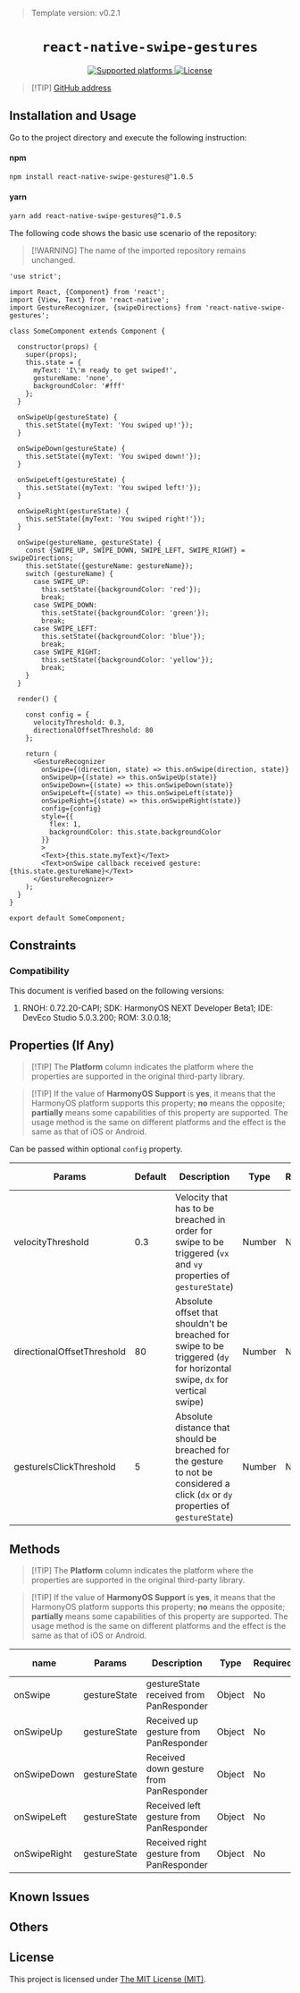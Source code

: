 > Template version: v0.2.1

<p align="center">
  <h1 align="center"> <code>react-native-swipe-gestures</code> </h1>
</p>
<p align="center">
    <a href="https://github.com/glepur/react-native-swipe-gestures">
        <img src="https://img.shields.io/badge/platforms-android%20|%20ios%20|%20harmony%20-lightgrey.svg" alt="Supported platforms" />
    </a>
    <a href="https://github.com/glepur/react-native-swipe-gestures?tab=MIT-1-ov-file">
        <img src="https://img.shields.io/badge/license-MIT-green.svg" alt="License" />
        <!-- <img src="https://img.shields.io/badge/license-Apache-blue.svg" alt="License" /> -->
    </a>
</p>




> [!TIP] [GitHub address](https://github.com/glepur/react-native-swipe-gestures)

## Installation and Usage

Go to the project directory and execute the following instruction:

<!-- tabs:start -->

####  npm

```bash
npm install react-native-swipe-gestures@^1.0.5
```

#### yarn

```bash
yarn add react-native-swipe-gestures@^1.0.5
```

<!-- tabs:end -->

The following code shows the basic use scenario of the repository:

>[!WARNING] The name of the imported repository remains unchanged.

```tsx
'use strict';

import React, {Component} from 'react';
import {View, Text} from 'react-native';
import GestureRecognizer, {swipeDirections} from 'react-native-swipe-gestures';

class SomeComponent extends Component {

  constructor(props) {
    super(props);
    this.state = {
      myText: 'I\'m ready to get swiped!',
      gestureName: 'none',
      backgroundColor: '#fff'
    };
  }

  onSwipeUp(gestureState) {
    this.setState({myText: 'You swiped up!'});
  }

  onSwipeDown(gestureState) {
    this.setState({myText: 'You swiped down!'});
  }

  onSwipeLeft(gestureState) {
    this.setState({myText: 'You swiped left!'});
  }

  onSwipeRight(gestureState) {
    this.setState({myText: 'You swiped right!'});
  }

  onSwipe(gestureName, gestureState) {
    const {SWIPE_UP, SWIPE_DOWN, SWIPE_LEFT, SWIPE_RIGHT} = swipeDirections;
    this.setState({gestureName: gestureName});
    switch (gestureName) {
      case SWIPE_UP:
        this.setState({backgroundColor: 'red'});
        break;
      case SWIPE_DOWN:
        this.setState({backgroundColor: 'green'});
        break;
      case SWIPE_LEFT:
        this.setState({backgroundColor: 'blue'});
        break;
      case SWIPE_RIGHT:
        this.setState({backgroundColor: 'yellow'});
        break;
    }
  }

  render() {

    const config = {
      velocityThreshold: 0.3,
      directionalOffsetThreshold: 80
    };

    return (
      <GestureRecognizer
        onSwipe={(direction, state) => this.onSwipe(direction, state)}
        onSwipeUp={(state) => this.onSwipeUp(state)}
        onSwipeDown={(state) => this.onSwipeDown(state)}
        onSwipeLeft={(state) => this.onSwipeLeft(state)}
        onSwipeRight={(state) => this.onSwipeRight(state)}
        config={config}
        style={{
          flex: 1,
          backgroundColor: this.state.backgroundColor
        }}
        >
        <Text>{this.state.myText}</Text>
        <Text>onSwipe callback received gesture: {this.state.gestureName}</Text>
      </GestureRecognizer>
    );
  }
}

export default SomeComponent;
```

## Constraints

### Compatibility

This document is verified based on the following versions:

1. RNOH: 0.72.20-CAPI; SDK: HarmonyOS NEXT Developer Beta1; IDE: DevEco Studio 5.0.3.200; ROM: 3.0.0.18;

## Properties (If Any)

> [!TIP] The **Platform** column indicates the platform where the properties are supported in the original third-party library.

> [!TIP] If the value of **HarmonyOS Support** is **yes**, it means that the HarmonyOS platform supports this property; **no** means the opposite; **partially** means some capabilities of this property are supported. The usage method is the same on different platforms and the effect is the same as that of iOS or Android.

Can be passed within optional `config` property.

| Params                     | Default | Description                                                  | Type   | Required | Platform    | HarmonyOS Support |
| -------------------------- | ------- | ------------------------------------------------------------ | ------ | -------- | ----------- | ----------------- |
| velocityThreshold          | 0.3     | Velocity that has to be breached in order for swipe to be triggered (`vx` and `vy` properties of `gestureState`) | Number | No       | IOS/Android | yes               |
| directionalOffsetThreshold | 80      | Absolute offset that shouldn't be breached for swipe to be triggered (`dy` for horizontal swipe, `dx` for vertical swipe) | Number | No       | IOS/Android | yes               |
| gestureIsClickThreshold    | 5       | Absolute distance that should be breached for the gesture to not be considered a click (`dx` or `dy` properties of `gestureState`) | Number | No       | IOS/Android | yes               |

## Methods

> [!TIP] The **Platform** column indicates the platform where the properties are supported in the original third-party library.

> [!TIP] If the value of **HarmonyOS Support** is **yes**, it means that the HarmonyOS platform supports this property; **no** means the opposite; **partially** means some capabilities of this property are supported. The usage method is the same on different platforms and the effect is the same as that of iOS or Android.

| name         | Params       | Description                              | Type   | Required | Platform    | HarmonyOS Suppor |
| ------------ | ------------ | ---------------------------------------- | ------ | -------- | ----------- | ---------------- |
| onSwipe      | gestureState | gestureState received from PanResponder  | Object | No       | IOS/Android | yes              |
| onSwipeUp    | gestureState | Received up gesture from PanResponder    | Object | No       | IOS/Android | yes              |
| onSwipeDown  | gestureState | Received down gesture from PanResponder  | Object | No       | IOS/Android | yes              |
| onSwipeLeft  | gestureState | Received left gesture from PanResponder  | Object | No       | IOS/Android | yes              |
| onSwipeRight | gestureState | Received right gesture from PanResponder | Object | No       | IOS/Android | yes              |

## Known Issues

## Others

## License
This project is licensed under [The MIT License (MIT)](https://github.com/glepur/react-native-swipe-gestures?tab=MIT-1-ov-file).
